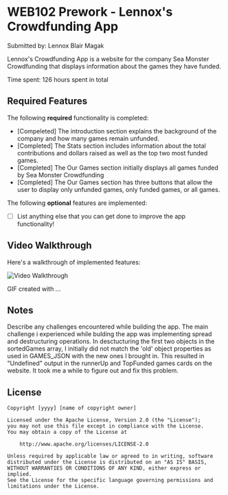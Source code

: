 # WEB102 Prework - Lennox's Crowdfunding App

Submitted by: Lennox Blair Magak

Lennox's Crowdfunding App is a website for the company Sea Monster Crowdfunding that displays information about the games they have funded.

Time spent: 126 hours spent in total

## Required Features

The following **required** functionality is completed:

* [Compeleted] The introduction section explains the background of the company and how many games remain unfunded.
* [Completed] The Stats section includes information about the total contributions and dollars raised as well as the top two most funded games.
* [Completed] The Our Games section initially displays all games funded by Sea Monster Crowdfunding
* [Completed] The Our Games section has three buttons that allow the user to display only unfunded games, only funded games, or all games.

The following **optional** features are implemented:

* [ ] List anything else that you can get done to improve the app functionality!

## Video Walkthrough

Here's a walkthrough of implemented features:

<img src='https://www.loom.com/share/f2373d4561ac4f4cb7134fe40dac08cc?sid=7c3a2a0d-941c-410a-9493-ff5fe3fc0cb1' title='Video Walkthrough' width='' alt='Video Walkthrough' />

<!-- Replace this with whatever GIF tool you used! -->
GIF created with ...  
<!-- Recommended tools:
[Kap](https://getkap.co/) for macOS
[ScreenToGif](https://www.screentogif.com/) for Windows
[peek](https://github.com/phw/peek) for Linux. -->

## Notes

Describe any challenges encountered while building the app.
The main challenge i experienced while bulding the app was implementing spread and destructuring operations.
In  desctucturing the first two objects in the sortedGames array, I initially did not match the 'old' object properties as used in GAMES_JSON with the new ones I brought in. This resulted in "Undefined" output in the runnerUp 
and TopFunded games cards on the website. It took me a while to figure out and fix this problem.

## License

    Copyright [yyyy] [name of copyright owner]

    Licensed under the Apache License, Version 2.0 (the "License");
    you may not use this file except in compliance with the License.
    You may obtain a copy of the License at

        http://www.apache.org/licenses/LICENSE-2.0

    Unless required by applicable law or agreed to in writing, software
    distributed under the License is distributed on an "AS IS" BASIS,
    WITHOUT WARRANTIES OR CONDITIONS OF ANY KIND, either express or implied.
    See the License for the specific language governing permissions and
    limitations under the License.
